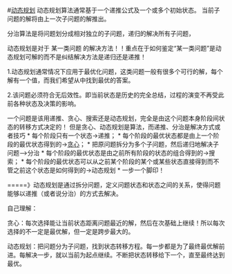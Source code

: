 #[动态规划](http://www.zhihu.com/question/23995189)
动态规划算法通常基于一个递推公式及一个或多个初始状态。 当前子问题的解将由上一次子问题的解推出。

分治算法是将问题划分成相对独立的子问题，递归的解决所有子问题，

动态规划是对于 某一类问题 的解决方法！！重点在于如何鉴定“某一类问题”是动态规划可解的而不是纠结解决方法是递归还是递推！

1.动态规划通常情况下应用于最优化问题，这类问题一般有很多个可行的解，每个解有一个值，而我们希望从中找到最优的答案。

2.该问题必须符合无后效性。即当前状态是历史的完全总结，过程的演变不再受此前各种状态及决策的影响。

一个问题是该用递推、贪心、搜索还是动态规划，完全是由这个问题本身阶段间状态的转移方式决定的！
但是贪心、动态规划是算法，而递推、分治是解决方式或者技巧
* 
每个阶段只有一个状态->递推；
* 
每个阶段的最优状态都是由上一个阶段的最优状态得到的->[贪心](http://blog.csdn.net/yelbosh/article/details/7649717)；
* 
把原问题拆分为多个子问题，然后递归地解决子问题-->分治
* 
每个阶段的最优状态是由之前所有阶段的状态的组合得到的->搜索；
* 
每个阶段的最优状态可以从之前某个阶段的某个或某些状态直接得到而不管之前这个状态是如何得到的->动态规划
    * 
一步一个脚印！

=====》动态规划是通过拆分问题，定义问题状态和状态之间的关系，使得问题能够以递推（或者说分治）的方式去解决。



自己理解：

贪心：每次选择能让当前状态距离问题最近的解，然后在次基础上继续！所以每次选择的不一定是最优解，但一定是跨步最大的。

动态规划：把问题分为子问题，找到状态转移方程。每一步都是为了最终最优解前进。每解决一步，就以当前为起点继续。不断把状态转移给下一个，直至最终达到最优。